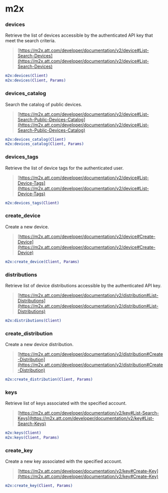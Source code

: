 # m2x

### devices
Retrieve the list of devices accessible by the authenticated API key that meet the search criteria.
> [https://m2x.att.com/developer/documentation/v2/device#List-Search-Devices](https://m2x.att.com/developer/documentation/v2/device#List-Search-Devices)

```erlang
m2x:devices(Client)
m2x:devices(Client, Params)
```

### devices_catalog
Search the catalog of public devices.
> [https://m2x.att.com/developer/documentation/v2/device#List-Search-Public-Devices-Catalog](https://m2x.att.com/developer/documentation/v2/device#List-Search-Public-Devices-Catalog)

```erlang
m2x:devices_catalog(Client)
m2x:devices_catalog(Client, Params)
```

### devices_tags
Retrieve the list of device tags for the authenticated user.
> [https://m2x.att.com/developer/documentation/v2/device#List-Device-Tags](https://m2x.att.com/developer/documentation/v2/device#List-Device-Tags)

```erlang
m2x:devices_tags(Client)
```

### create_device
Create a new device.
> [https://m2x.att.com/developer/documentation/v2/device#Create-Device](https://m2x.att.com/developer/documentation/v2/device#Create-Device)

```erlang
m2x:create_device(Client, Params)
```

### distributions
Retrieve list of device distributions accessible by the authenticated API key.
> [https://m2x.att.com/developer/documentation/v2/distribution#List-Distributions](https://m2x.att.com/developer/documentation/v2/distribution#List-Distributions)

```erlang
m2x:distributions(Client)
```

### create_distribution
Create a new device distribution.
> [https://m2x.att.com/developer/documentation/v2/distribution#Create-Distribution](https://m2x.att.com/developer/documentation/v2/distribution#Create-Distribution)

```erlang
m2x:create_distribution(Client, Params)
```

### keys
Retrieve list of keys associated with the specified account.
> [https://m2x.att.com/developer/documentation/v2/key#List-Search-Keys](https://m2x.att.com/developer/documentation/v2/key#List-Search-Keys)

```erlang
m2x:keys(Client)
m2x:keys(Client, Params)
```

### create_key
Create a new key associated with the specified account.
> [https://m2x.att.com/developer/documentation/v2/key#Create-Key](https://m2x.att.com/developer/documentation/v2/key#Create-Key)

```erlang
m2x:create_key(Client, Params)
```
